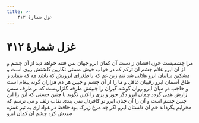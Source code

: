 ```yaml
---
title: >-
    غزل شمارهٔ ۴۱۲
---
```

# غزل شمارهٔ ۴۱۲

مرا چشمیست خون افشان ز دست آن کمان ابرو
جهان بس فتنه خواهد دید از آن چشم و از آن ابرو
غلام چشم آن ترکم که در خواب خوش مستی
نگارین گلشنش روی است و مشکین سایبان ابرو
هلالی شد تنم زین غم که با طغرای ابرویش
که باشد مه که بنماید ز طاق آسمان ابرو
رقیبان غافل و ما را از آن چشم و جبین هر دم
هزاران گونه پیغام است و حاجب در میان ابرو
روان گوشه گیران را جبینش طرفه گلزاریست
که بر طرف سمن زارش همی گردد چمان ابرو
دگر حور و پری را کس نگوید با چنین حسنی
که این را این چنین چشم است و آن را آن چنان ابرو
تو کافردل نمی بندی نقاب زلف و می ترسم
که محرابم بگرداند خم آن دلستان ابرو
اگر چه مرغ زیرک بود حافظ در هواداری
به تیر غمزه صیدش کرد چشم آن کمان ابرو
